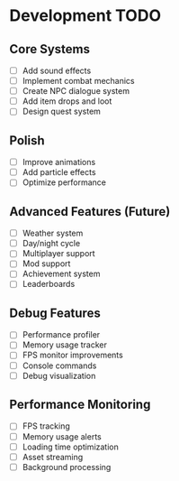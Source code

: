 # Development TODO

## Core Systems
- [ ] Add sound effects
- [ ] Implement combat mechanics
- [ ] Create NPC dialogue system
- [ ] Add item drops and loot
- [ ] Design quest system

## Polish
- [ ] Improve animations
- [ ] Add particle effects
- [ ] Optimize performance

## Advanced Features (Future)
- [ ] Weather system
- [ ] Day/night cycle  
- [ ] Multiplayer support
- [ ] Mod support
- [ ] Achievement system
- [ ] Leaderboards

## Debug Features
- [ ] Performance profiler
- [ ] Memory usage tracker
- [ ] FPS monitor improvements
- [ ] Console commands
- [ ] Debug visualization

## Performance Monitoring
- [ ] FPS tracking
- [ ] Memory usage alerts
- [ ] Loading time optimization
- [ ] Asset streaming
- [ ] Background processing
